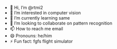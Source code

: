 - 👋 Hi, I’m @rtmi2
- 👀 I’m interested in computer vision
- 🌱 I’m currently learning same
- 💞️ I’m looking to collaborate on pattern recognition
- 📫 How to reach me email
- 😄 Pronouns: he/him
- ⚡ Fun fact: fgfs flight simulator

<!---
rtmi2/rtmi2 is a ✨ special ✨ repository because its `README.md` (this file) appears on your GitHub profile.
You can click the Preview link to take a look at your changes.
--->
